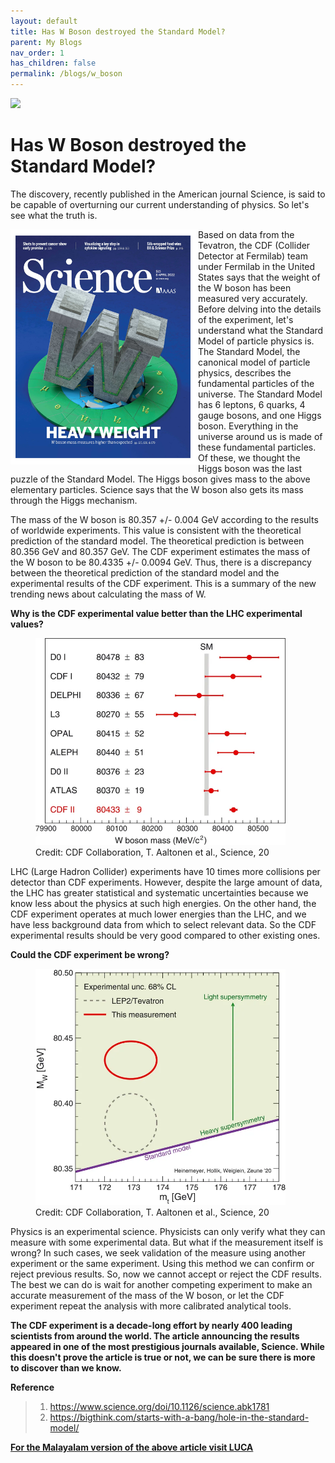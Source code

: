 ```yaml
---
layout: default
title: Has W Boson destroyed the Standard Model?
parent: My Blogs
nav_order: 1
has_children: false
permalink: /blogs/w_boson
---
```

![](::1.png)
# Has W Boson destroyed the Standard Model?

The discovery, recently published in the American journal Science, is said to be capable of overturning our current understanding of physics. So let's see what the truth is.

<img align="left" src="1.png" width="300">

Based on data from the Tevatron, the CDF (Collider Detector at Fermilab) team under Fermilab in the United States says that the weight of the W boson has been measured very accurately. Before delving into the details of the experiment, let's understand what the Standard Model of particle physics is. The Standard Model, the canonical model of particle physics, describes the fundamental particles of the universe. The Standard Model has 6 leptons, 6 quarks, 4 gauge bosons, and one Higgs boson. Everything in the universe around us is made of these fundamental particles. Of these, we thought the Higgs boson was the last puzzle of the Standard Model. The Higgs boson gives mass to the above elementary particles. Science says that the W boson also gets its mass through the Higgs mechanism.

The mass of the W boson is 80.357 +/- 0.004 GeV according to the results of worldwide experiments. This value is consistent with the theoretical prediction of the standard model. The theoretical prediction is between 80.356 GeV and 80.357 GeV. The CDF experiment estimates the mass of the W boson to be 80.4335 +/- 0.0094 GeV. Thus, there is a discrepancy between the theoretical prediction of the standard model and the experimental results of the CDF experiment. This is a summary of the new trending news about calculating the mass of W.

**Why is the CDF experimental value better than the LHC experimental values?**


<figure>
 <img src="3.webp" width="400">
 <figcaption>Credit:  CDF Collaboration, T. Aaltonen et al., Science, 20</figcaption>
</figure>
LHC (Large Hadron Collider) experiments have 10 times more collisions per detector than CDF experiments. However, despite the large amount of data, the LHC has greater statistical and systematic uncertainties because we know less about the physics at such high energies. On the other hand, the CDF experiment operates at much lower energies than the LHC, and we have less background data from which to select relevant data. So the CDF experimental results should be very good compared to other existing ones.

**Could the CDF experiment be wrong?**



<figure>
 <img src="4.webp" width="400">
 <figcaption>Credit:  CDF Collaboration, T. Aaltonen et al., Science, 20</figcaption>
</figure>
Physics is an experimental science. Physicists can only verify what they can measure with some experimental data. But what if the measurement itself is wrong? In such cases, we seek validation of the measure using another experiment or the same experiment. Using this method we can confirm or reject previous results. So, now we cannot accept or reject the CDF results. The best we can do is wait for another competing experiment to make an accurate measurement of the mass of the W boson, or let the CDF experiment repeat the analysis with more calibrated analytical tools.

**The CDF experiment is a decade-long effort by nearly 400 leading scientists from around the world. The article announcing the results appeared in one of the most prestigious journals available, Science. While this doesn't prove the article is true or not, we can be sure there is more to discover than we know.**

**Reference**

>1. https://www.science.org/doi/10.1126/science.abk1781
>2.  https://bigthink.com/starts-with-a-bang/hole-in-the-standard-model/




[**For the Malayalam version of the above article visit LUCA**](https://luca.co.in/w-boson-and-standard-model/)
